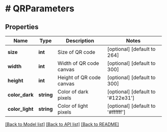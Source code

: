 # # QRParameters

## Properties

Name | Type | Description | Notes
------------ | ------------- | ------------- | -------------
**size** | **int** | Size of QR code | [optional] [default to 264]
**width** | **int** | Width of QR code canvas | [optional] [default to 300]
**height** | **int** | Height of QR code canvas | [optional] [default to 300]
**color_dark** | **string** | Color of dark pixels | [optional] [default to '#122e31']
**color_light** | **string** | Color of light pixels | [optional] [default to '#ffffff']

[[Back to Model list]](../../README.md#models) [[Back to API list]](../../README.md#endpoints) [[Back to README]](../../README.md)
